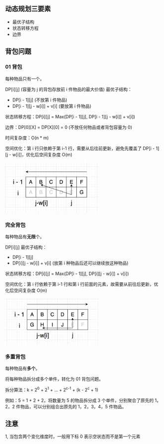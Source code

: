 ## 动态规划三要素
- 最优子结构
- 状态转移方程
- 边界

## 背包问题
### 01 背包
每种物品只有一个。

DP[i][j] (容量为 j 的背包存放前 i 件物品的最大价值) 最优子结构：
- DP[i - 1][j] (不放第 i 件物品)
- DP[i - 1][j - w[i]] + v[i] (要放第 i 件物品)

状态转移方程：DP[i][j] = Max(DP[i - 1][j], DP[i - 1][j - w[i]] + v[i])

边界：DP[0][X] = DP[X][0] = 0 (不放任何物品或者背包容量为 0)

时间复杂度：O(n * m)

空间优化：第 i 行只依赖于第 i-1 行，需要从后往前更新，避免先覆盖了 DP[i - 1][j - w[i]]，优化后空间复杂度 O(m)

<img src="../images/dp/01_pack_space_optimize.png" width="300">

### 完全背包
每种物品有**无限**个。

DP[i][j] 最优子结构：
- DP[i - 1][j]
- DP[i][j - w[i]] + v[i] (放第 i 种物品后还可以继续放这种物品)

状态转移方程：DP[i][j] = Max(DP[i - 1][j], DP[i][j - w[i]] + v[i])

空间优化：第 i 行依赖于第 i-1 行和第 i 行前面的元素，故需要从前往后更新，优化后空间复杂度 O(m)

<img src="../images/dp/complete_pack_space_optimize.png" width="300">

### 多重背包
每种物品有**多个**。

将每种物品拆分成多个单件，转化为 01 背包问题。

拆分算法：k = 2<sup>0</sup> + 2<sup>1</sup> + ... + 2<sup>c-1</sup> + (k - 2<sup>c</sup> + 1)

例如：5 = 1 + 2 + 2，将数量为 5 的物品拆分成 3 个单件，分别聚合了原先的 1，2，2 件物品，可以分别组合出原先的 1，2，3，4，5 件物品。

## 注意
1, 当包含两个变化维度时，一般用下标 0 表示空状态而不是第一个元素
